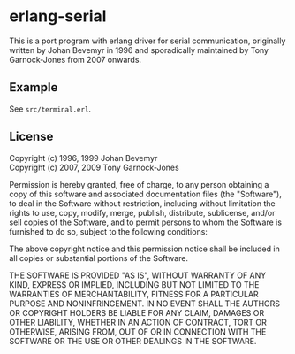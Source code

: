 # erlang-serial

This is a port program with erlang driver for serial communication,
originally written by Johan Bevemyr in 1996 and sporadically
maintained by Tony Garnock-Jones from 2007 onwards.

## Example

See `src/terminal.erl`.

## License

Copyright (c) 1996, 1999 Johan Bevemyr  
Copyright (c) 2007, 2009 Tony Garnock-Jones

Permission is hereby granted, free of charge, to any person obtaining a copy
of this software and associated documentation files (the "Software"), to deal
in the Software without restriction, including without limitation the rights
to use, copy, modify, merge, publish, distribute, sublicense, and/or sell
copies of the Software, and to permit persons to whom the Software is
furnished to do so, subject to the following conditions:

The above copyright notice and this permission notice shall be included in
all copies or substantial portions of the Software.

THE SOFTWARE IS PROVIDED "AS IS", WITHOUT WARRANTY OF ANY KIND, EXPRESS OR
IMPLIED, INCLUDING BUT NOT LIMITED TO THE WARRANTIES OF MERCHANTABILITY,
FITNESS FOR A PARTICULAR PURPOSE AND NONINFRINGEMENT. IN NO EVENT SHALL THE
AUTHORS OR COPYRIGHT HOLDERS BE LIABLE FOR ANY CLAIM, DAMAGES OR OTHER
LIABILITY, WHETHER IN AN ACTION OF CONTRACT, TORT OR OTHERWISE, ARISING FROM,
OUT OF OR IN CONNECTION WITH THE SOFTWARE OR THE USE OR OTHER DEALINGS IN
THE SOFTWARE.
